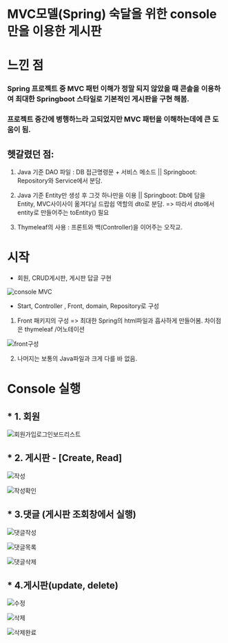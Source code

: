 
# MVC모델(Spring) 숙달을 위한 console만을 이용한 게시판

# 느낀 점

### Spring 프로젝트 중 MVC 패턴 이해가 정말 되지 않았을 때 콘솔을 이용하여 최대한 Springboot 스타일로 기본적인 게시판을 구현 해봄.
### 프로젝트 중간에 병행하느라 고되었지만 MVC 패턴을 이해하는데에 큰 도움이 됨.

## 헷갈렸던 점: 

1. Java 기준 DAO 파일 : DB 접근명령문 + 서비스 메소드 || Springboot: Repository와 Service에서 분담.

2. Java 기준 Entity만 생성 후 그것 하나만을 이용 || Springboot: Db에 담을 Entity, MVC사이사이 옮겨다닐 드랍쉽 역할의 dto로 분담. => 따라서 dto에서 entity로 만들어주는 toEntity() 필요

3. Thymeleaf의 사용 : 프론트와 백(Controller)을 이어주는 오작교. 



# 시작

- 회원, CRUD게시판, 게시판 답글 구현

![console MVC ](https://user-images.githubusercontent.com/80736178/128418431-54a2a633-e4e8-4891-b2d2-276bff29d1de.png)

* Start, Controller , Front, domain, Repository로 구성

1. Front 패키지의 구성 => 최대한 Spring의 html파일과 흡사하게 만들어봄. 차이점은 thymeleaf /어노테이션

![front구성](https://user-images.githubusercontent.com/80736178/128495217-3138c709-1a1b-4876-b7fb-82f3dafbcbfe.png)

2. 나머지는 보통의 Java파일과 크게 다를 바 없음.



# Console 실행


## * 1. 회원

![회원가입로그인보드리스트](https://user-images.githubusercontent.com/80736178/128495515-96fabe0c-3087-4a60-b12d-463326fd417a.png)



## * 2. 게시판 - [Create, Read]


![작성](https://user-images.githubusercontent.com/80736178/128495649-95d1527f-6259-49f8-8098-5192f4325efb.png)

![작성확인](https://user-images.githubusercontent.com/80736178/128495654-e248c306-13b6-47c0-a352-24661b05cb37.png)

## * 3.댓글 (게시판 조회창에서 실행)


![댓글작성](https://user-images.githubusercontent.com/80736178/128495782-96d70497-47de-4ac4-9055-8163e0db2831.png)


![댓글목록](https://user-images.githubusercontent.com/80736178/128495776-d98641a8-bf02-46f7-ad44-4cf00f64af50.png)


![댓글삭제](https://user-images.githubusercontent.com/80736178/128495780-ff4c6830-c832-4a46-89ce-638286127f1e.png)


## * 4.게시판(update, delete)


![수정](https://user-images.githubusercontent.com/80736178/128495983-70abc4aa-e15a-4bd7-a149-4d276aabd04d.png)




![삭제](https://user-images.githubusercontent.com/80736178/128495991-03b41065-7b1e-4798-8e5d-aa2e5d663cd6.png)




![삭제완료](https://user-images.githubusercontent.com/80736178/128496260-ff0075d1-5d30-48f4-aa12-48e1ce73799d.png)




